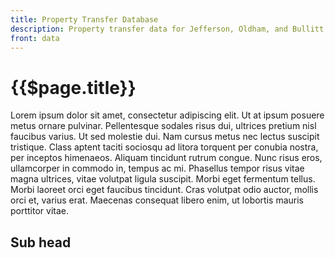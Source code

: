 ```yaml
---
title: Property Transfer Database
description: Property transfer data for Jefferson, Oldham, and Bullitt counties
front: data
---
```


<div class="responsive-content-block">


# {{$page.title}}
Lorem ipsum dolor sit amet, consectetur adipiscing elit. Ut at ipsum posuere metus ornare pulvinar. Pellentesque sodales risus dui, ultrices pretium nisl faucibus varius. Ut sed molestie dui. Nam cursus metus nec lectus suscipit tristique. Class aptent taciti sociosqu ad litora torquent per conubia nostra, per inceptos himenaeos. Aliquam tincidunt rutrum congue. Nunc risus eros, ullamcorper in commodo in, tempus ac mi. Phasellus tempor risus vitae magna ultrices, vitae volutpat ligula suscipit. Morbi eget fermentum tellus. Morbi laoreet orci eget faucibus tincidunt. Cras volutpat odio auctor, mollis orci et, varius erat. Maecenas consequat libero enim, ut lobortis mauris porttitor vitae.

<DataComponent :listData="['foo', 'bar']"/>

<RemoteComponent />

## Sub head
</div>
